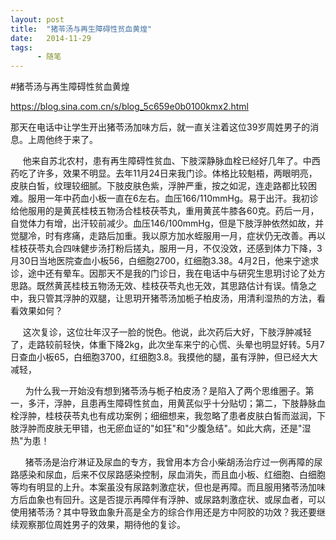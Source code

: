 ```yaml
---
layout: post
title:  "猪苓汤与再生障碍性贫血黄煌"
date:   2014-11-29
tags:
      - 随笔
---
```


#猪苓汤与再生障碍性贫血黄煌


https://blog.sina.com.cn/s/blog_5c659e0b0100kmx2.html



那天在电话中让学生开出猪苓汤加味方后，就一直关注着这位39岁周姓男子的消息。上周他终于来了。



   
 他来自苏北农村，患有再生障碍性贫血、下肢深静脉血栓已经好几年了。中西药吃了许多，效果不明显。去年11月24日来我门诊。体格比较魁梧，两眼明亮，皮肤白皙，纹理较细腻。下肢皮肤色紫，浮肿严重，按之如泥，连走路都比较困难。服用一年中药血小板一直在6左右。血压166/110mmHg。易于出汗。我初诊给他服用的是黄芪桂枝五物汤合桂枝茯苓丸，重用黄芪牛膝各60克。药后一月，自觉体力有增，出汗较前减少。血压146/100mmHg，但是下肢浮肿依然如故，并觉腿冷，时有疼痛，走路后加重。我以原方加水蛭服用一月，症状仍无改善。再以桂枝茯苓丸合四味健步汤打粉后搓丸，服用一月，不仅没效，还感到体力下降，3月30日当地医院查血小板56，白细胞2700，红细胞3.38。4月2日，他来宁途求诊，途中还有晕车。因那天不是我的门诊日，我在电话中与研究生思玥讨论了处方思路。既然黄芪桂枝五物汤无效、桂枝茯苓丸也无效，其思路估计有误。情急之中，我只管其浮肿的双腿，让思玥开猪苓汤加栀子柏皮汤，用清利湿热的方法，看看效果如何？



   
 这次复诊，这位壮年汉子一脸的悦色。他说，此次药后大好，下肢浮肿减轻了，走路较前轻快，体重下降2kg，此次坐车来宁的心慌、头晕也明显好转。5月7日查血小板65，白细胞3700，红细胞3.8。我摸他的腿，虽有浮肿，但已经大大减轻，



     
为什么我一开始没有想到猪苓汤与栀子柏皮汤？是陷入了两个思维圈子。第一，多汗，浮肿，且患再生障碍性贫血，用黄芪似乎十分贴切；第二，下肢静脉血栓浮肿，桂枝茯苓丸也有成功案例；细细想来，我忽略了患者皮肤白皙而滋润，下肢浮肿而皮肤无甲错，也无瘀血证的"如狂"和"少腹急结"。如此大病，还是"湿热"为患！



     
猪苓汤是治疗淋证及尿血的专方，我曾用本方合小柴胡汤治疗过一例再障的尿路感染和尿血，后来不仅尿路感染控制，尿血消失，而且血小板、红细胞、白细胞等均有明显的上升。本案虽没有尿路刺激症状，但也是再障。而且服用猪苓汤加味方后血象也有回升。这是否提示再障伴有浮肿、或尿路刺激症状、或尿血者，可以使用猪苓汤？其中导致血象升高是全方的综合作用还是方中阿胶的功效？我还要继续观察那位周姓男子的效果，期待他的复诊。

